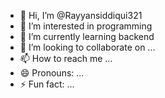 - 👋 Hi, I’m @Rayyansiddiqui321
- 👀 I’m interested in programming 
- 🌱 I’m currently learning backend 
- 💞️ I’m looking to collaborate on ...
- 📫 How to reach me ...
- 😄 Pronouns: ...
- ⚡ Fun fact: ...

<!---
Rayyansiddiqui321/Rayyansiddiqui321 is a ✨ special ✨ repository because its `README.md` (this file) appears on your GitHub profile.
You can click the Preview link to take a look at your changes.
--->
